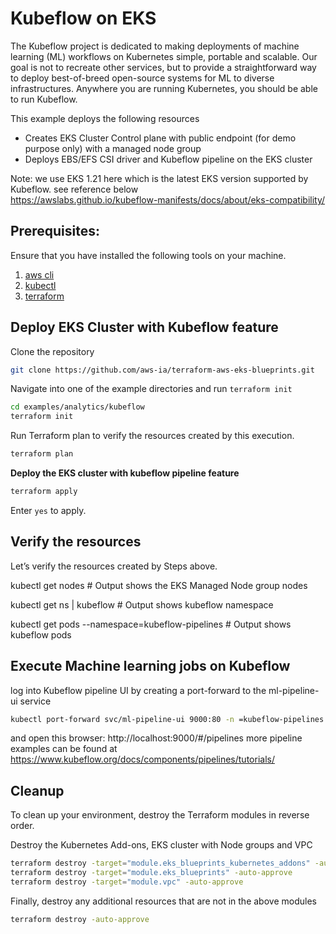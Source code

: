 # Kubeflow on EKS
The Kubeflow project is dedicated to making deployments of machine learning (ML) workflows on Kubernetes simple, portable and scalable.
Our goal is not to recreate other services, but to provide a straightforward way to deploy best-of-breed open-source systems for ML to diverse infrastructures.
Anywhere you are running Kubernetes, you should be able to run Kubeflow.

This example deploys the following resources

- Creates EKS Cluster Control plane with public endpoint (for demo purpose only) with a managed node group
- Deploys EBS/EFS CSI driver and Kubeflow pipeline on the EKS cluster

Note: we use EKS 1.21 here which is the latest EKS version supported by Kubeflow. see reference below <br>
https://awslabs.github.io/kubeflow-manifests/docs/about/eks-compatibility/

## Prerequisites:

Ensure that you have installed the following tools on your machine.

1. [aws cli](https://docs.aws.amazon.com/cli/latest/userguide/install-cliv2.html)
2. [kubectl](https://Kubernetes.io/docs/tasks/tools/)
3. [terraform](https://learn.hashicorp.com/tutorials/terraform/install-cli)



## Deploy EKS Cluster with Kubeflow feature

Clone the repository

```sh
git clone https://github.com/aws-ia/terraform-aws-eks-blueprints.git
```

Navigate into one of the example directories and run `terraform init`

```sh
cd examples/analytics/kubeflow
terraform init
```

Run Terraform plan to verify the resources created by this execution.

```sh
terraform plan
```

**Deploy the EKS cluster with kubeflow pipeline feature**

```sh
terraform apply
```

Enter `yes` to apply.



## Verify the resources

Let’s verify the resources created by Steps above.



kubectl get nodes # Output shows the EKS Managed Node group nodes

kubectl get ns | kubeflow # Output shows kubeflow namespace

kubectl get pods --namespace=kubeflow-pipelines # Output shows kubeflow pods



## Execute Machine learning jobs on Kubeflow
log into Kubeflow pipeline UI by creating a port-forward to the ml-pipeline-ui service<br>

```sh
kubectl port-forward svc/ml-pipeline-ui 9000:80 -n =kubeflow-pipelines
```
and open this browser: http://localhost:9000/#/pipelines
more pipeline examples can be found at https://www.kubeflow.org/docs/components/pipelines/tutorials/

## Cleanup

To clean up your environment, destroy the Terraform modules in reverse order.

Destroy the Kubernetes Add-ons, EKS cluster with Node groups and VPC

```sh
terraform destroy -target="module.eks_blueprints_kubernetes_addons" -auto-approve
terraform destroy -target="module.eks_blueprints" -auto-approve
terraform destroy -target="module.vpc" -auto-approve
```

Finally, destroy any additional resources that are not in the above modules

```sh
terraform destroy -auto-approve
```
